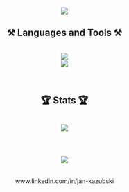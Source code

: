 <h1 align="center">
    <img src="https://readme-typing-svg.herokuapp.com/?font=Righteous&size=35&center=true&vCenter=true&width=500&height=70&duration=4000&lines=Hello+There!+👋;+I'm+Jan+Kazubski+🤓;" />
</h1>

<h2 align="center">⚒️ Languages and Tools ⚒️</h2>
<br/>
<div align="center">
  <a href="https://skillicons.dev">
    <img src="https://skillicons.dev/icons?i=swift,kotlin,java,c"/>
    <br/>
    <img src="https://skillicons.dev/icons?i=github,bitbucket,git,latex,apple,androidstudio,idea"/>
  </a>
</div>

<br/>
<br/>

<h2 align="center">🏆 Stats 🏆</h2>
<br/>
<div align="center">
  <img src="https://github-readme-streak-stats-dun-three.vercel.app?user=VrickPL&theme=tokyonight"/>
</div>

<br/>
<br/>

<h3 align="center">
     <img src="https://readme-typing-svg.herokuapp.com/?font=Righteous&size=25&center=true&vCenter=true&width=500&height=70&duration=4000&lines=Thanks+for+visiting!+🫡;+Shoot+me+a+message+on+Linkedin!">
</h3>
 
<br/>
<div align="center">
    www.linkedin.com/in/jan-kazubski
</div>
    
   
